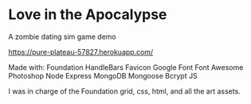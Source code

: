 # Love in the Apocalypse

A zombie dating sim game demo

https://pure-plateau-57827.herokuapp.com/

Made with:
Foundation
HandleBars
Favicon
Google Font
Font Awesome
Photoshop
Node
Express
MongoDB
Mongoose
Bcrypt
JS

I was in charge of the Foundation grid, css, html, and all the art assets. 
